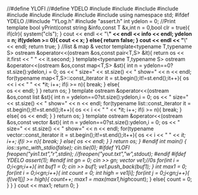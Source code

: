 //#define YLOFI
//#define YDELO
#include<iostream>
#include<iomanip>
#include<string>
#include<sstream>
#include<map>
#include<list>
#include<vector>
#include<algorithm>
#include<cmath>
using namespace std;
#ifdef YDELO
//#include "YLog.h"
#include "assert.h"
int ydelon = 0;
//Print
template<typename T>
bool yPrint(const string &info,const T &x,int n = 0,bool clr = true){
	if(clr){
		system("cls");
	}
	cout << endl << "\\**********************" << endl << info << endl;
	ydelon = n;
	if(ydelon >= 0){
		cout << x;
	}
	else{
		return false;
	}
	cout << endl << "**********************\\" << endl;
	return true;
}
//list & map & vector
template<typename T,typename S>
ostream &operator<<(ostream &os,const pair<T,S> &it){
    return 	os << it.first << " " << it.second;
}
template<typename T,typename S>
ostream &operator<<(ostream &os,const map<T,S> &st){
	int n = ydelon==0?st.size():ydelon,i = 0;
	os <<  " size=" << st.size() << " show=" << n << endl;
	for(typename map<T,S>::const_iterator it = st.begin();it!=st.end();it++){
		os << i << " " << *it;
		i++;
		if(i >= n){
			break;
		}
		else{	
			os << endl;
		}
	}
	return os;
}
template<typename T>
ostream &operator<<(ostream &os,const list<T> &st){
	int n = ydelon==0?st.size():ydelon,i = 0;
	os <<  " size=" << st.size() << " show=" << n << endl;
	for(typename list<T>::const_iterator it = st.begin();it!=st.end();it++){
		os << i << " " << *it;
		i++;
		if(i >= n){
			break;
		}
		else{
			os << endl;
		}
	}
	return os;
}
template<typename T>
ostream &operator<<(ostream &os,const vector<T> &st){
	int n = ydelon==0?st.size():ydelon,i = 0;
	os << " size=" << st.size() << " show=" << n << endl;
	for(typename vector<T>::const_iterator it = st.begin();it!=st.end();it++){
		os << i << " " << *it;
		i++;
		if(i >= n){
			break;
		}
		else{
			os << endl;
		}
	}
	return os;
}
#endif
int main() {
	ios::sync_with_stdio(false);
	cin.tie(0);
	#ifdef YLOFI
	freopen("yin1.txt","r",stdin);
	//freopen("yout.txt","w",stdout);
	#endif
	#ifdef YDELO
	assert(1);
	#endif
	int gn = 0;
	cin >> gn;
	vector<int> ve1;//0s
	for(int i = 0;i<gn;i++){
		int buf1 = 0;
		cin >> buf1;
		ve1.push_back(buf1);
	}
	int max1 = 0;
	for(int i = 0;i<gn;i++){
		int count = 0;
		int high = ve1[i];
		for(int j = 0;j<gn;j++){
			if(ve1[j] >= high){
				count++;
				max1 = max(max1,high*count);
			}
			else{
				count = 0;
			} 
		}
	}
	cout << max1;
	return 0;
}
